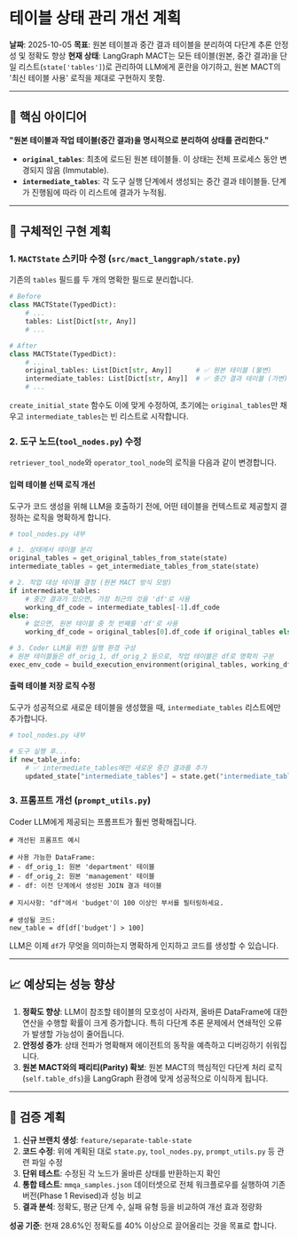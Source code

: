 # 테이블 상태 관리 개선 계획

**날짜**: 2025-10-05
**목표**: 원본 테이블과 중간 결과 테이블을 분리하여 다단계 추론 안정성 및 정확도 향상
**현재 상태**: LangGraph MACT는 모든 테이블(원본, 중간 결과)을 단일 리스트(`state['tables']`)로 관리하여 LLM에게 혼란을 야기하고, 원본 MACT의 '최신 테이블 사용' 로직을 제대로 구현하지 못함.

---

## 🎯 핵심 아이디어

**"원본 테이블과 작업 테이블(중간 결과)을 명시적으로 분리하여 상태를 관리한다."**

- **`original_tables`**: 최초에 로드된 원본 테이블들. 이 상태는 전체 프로세스 동안 변경되지 않음 (Immutable).
- **`intermediate_tables`**: 각 도구 실행 단계에서 생성되는 중간 결과 테이블들. 단계가 진행됨에 따라 이 리스트에 결과가 누적됨.

---

## 🔧 구체적인 구현 계획

### 1. `MACTState` 스키마 수정 (`src/mact_langgraph/state.py`)

기존의 `tables` 필드를 두 개의 명확한 필드로 분리합니다.

```python
# Before
class MACTState(TypedDict):
    # ...
    tables: List[Dict[str, Any]]
    # ...

# After
class MACTState(TypedDict):
    # ...
    original_tables: List[Dict[str, Any]]      # ✅ 원본 테이블 (불변)
    intermediate_tables: List[Dict[str, Any]]  # ✅ 중간 결과 테이블 (가변)
    # ...
```

`create_initial_state` 함수도 이에 맞게 수정하여, 초기에는 `original_tables`만 채우고 `intermediate_tables`는 빈 리스트로 시작합니다.

### 2. 도구 노드(`tool_nodes.py`) 수정

`retriever_tool_node`와 `operator_tool_node`의 로직을 다음과 같이 변경합니다.

#### **입력 테이블 선택 로직 개선**

도구가 코드 생성을 위해 LLM을 호출하기 전에, 어떤 테이블을 컨텍스트로 제공할지 결정하는 로직을 명확하게 합니다.

```python
# tool_nodes.py 내부

# 1. 상태에서 테이블 분리
original_tables = get_original_tables_from_state(state)
intermediate_tables = get_intermediate_tables_from_state(state)

# 2. 작업 대상 테이블 결정 (원본 MACT 방식 모방)
if intermediate_tables:
    # 중간 결과가 있으면, 가장 최근의 것을 'df'로 사용
    working_df_code = intermediate_tables[-1].df_code
else:
    # 없으면, 원본 테이블 중 첫 번째를 'df'로 사용
    working_df_code = original_tables[0].df_code if original_tables else ""

# 3. Coder LLM을 위한 실행 환경 구성
# 원본 테이블들은 df_orig_1, df_orig_2 등으로, 작업 테이블은 df로 명확히 구분
exec_env_code = build_execution_environment(original_tables, working_df_code)
```

#### **출력 테이블 저장 로직 수정**

도구가 성공적으로 새로운 테이블을 생성했을 때, `intermediate_tables` 리스트에만 추가합니다.

```python
# tool_nodes.py 내부

# 도구 실행 후...
if new_table_info:
    # ✅ intermediate_tables에만 새로운 중간 결과를 추가
    updated_state["intermediate_tables"] = state.get("intermediate_tables", []) + [new_table_info.to_dict()]
```

### 3. 프롬프트 개선 (`prompt_utils.py`)

Coder LLM에게 제공되는 프롬프트가 훨씬 명확해집니다.

```
# 개선된 프롬프트 예시

# 사용 가능한 DataFrame:
# - df_orig_1: 원본 'department' 테이블
# - df_orig_2: 원본 'management' 테이블
# - df: 이전 단계에서 생성된 JOIN 결과 테이블

# 지시사항: "df"에서 'budget'이 100 이상인 부서를 필터링하세요.

# 생성될 코드:
new_table = df[df['budget'] > 100]
```
LLM은 이제 `df`가 무엇을 의미하는지 명확하게 인지하고 코드를 생성할 수 있습니다.

---

## 📈 예상되는 성능 향상

1.  **정확도 향상**: LLM이 참조할 테이블의 모호성이 사라져, 올바른 DataFrame에 대한 연산을 수행할 확률이 크게 증가합니다. 특히 다단계 추론 문제에서 연쇄적인 오류가 발생할 가능성이 줄어듭니다.
2.  **안정성 증가**: 상태 전파가 명확해져 에이전트의 동작을 예측하고 디버깅하기 쉬워집니다.
3.  **원본 MACT와의 패리티(Parity) 확보**: 원본 MACT의 핵심적인 다단계 처리 로직(`self.table_dfs`)을 LangGraph 환경에 맞게 성공적으로 이식하게 됩니다.

---

## 🧪 검증 계획

1.  **신규 브랜치 생성**: `feature/separate-table-state`
2.  **코드 수정**: 위에 계획된 대로 `state.py`, `tool_nodes.py`, `prompt_utils.py` 등 관련 파일 수정
3.  **단위 테스트**: 수정된 각 노드가 올바른 상태를 반환하는지 확인
4.  **통합 테스트**: `mmqa_samples.json` 데이터셋으로 전체 워크플로우를 실행하여 기존 버전(Phase 1 Revised)과 성능 비교
5.  **결과 분석**: 정확도, 평균 단계 수, 실패 유형 등을 비교하여 개선 효과 정량화

**성공 기준**: 현재 28.6%인 정확도를 40% 이상으로 끌어올리는 것을 목표로 합니다.
